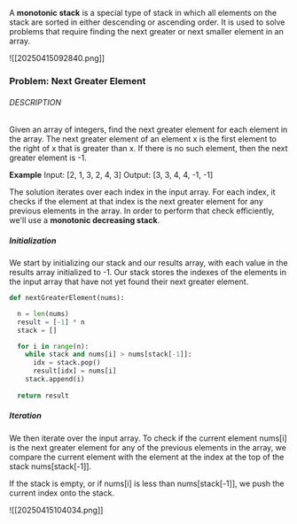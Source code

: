 
A **monotonic stack** is a special type of stack in which all elements on the stack are sorted in either descending or ascending order. It is used to solve problems that require finding the next greater or next smaller element in an array.

![[20250415092840.png]]

### Problem: Next Greater Element

###### DESCRIPTION

Given an array of integers, find the next greater element for each element in the array. The next greater element of an element x is the first element to the right of x that is greater than x. If there is no such element, then the next greater element is -1.

**Example** Input: [2, 1, 3, 2, 4, 3] Output: [3, 3, 4, 4, -1, -1]


The solution iterates over each index in the input array. For each index, it checks if the element at that index is the next greater element for any previous elements in the array. In order to perform that check efficiently, we'll use a **monotonic decreasing stack**.

##### Initialization

We start by initializing our stack and our results array, with each value in the results array initialized to -1. Our stack stores the indexes of the elements in the input array that have not yet found their next greater element.

```python
def nextGreaterElement(nums):

  n = len(nums)
  result = [-1] * n
  stack = []

  for i in range(n):
    while stack and nums[i] > nums[stack[-1]]:
      idx = stack.pop()
      result[idx] = nums[i]
    stack.append(i)
    
  return result
```

##### Iteration

We then iterate over the input array. To check if the current element nums[i] is the next greater element for any of the previous elements in the array, we compare the current element with the element at the index at the top of the stack nums[stack[-1]].

If the stack is empty, or if nums[i] is less than nums[stack[-1]], we push the current index onto the stack.


![[20250415104034.png]]